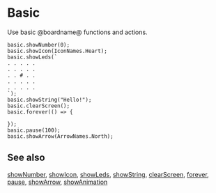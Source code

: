 # Basic

Use basic @boardname@ functions and actions.

```cards
basic.showNumber(0);
basic.showIcon(IconNames.Heart);
basic.showLeds(`
. . . . .
. . . . .
. . # . .
. . . . .
. . . . .
`);
basic.showString("Hello!");
basic.clearScreen();
basic.forever(() => {
    
});
basic.pause(100);
basic.showArrow(ArrowNames.North);
```

## See also

[showNumber](/makecode-blockeditor/reference/basic/show-number), 
[showIcon](/makecode-blockeditor/reference/basic/show-icon),
[showLeds](/makecode-blockeditor/reference/basic/show-leds), [showString](/makecode-blockeditor/reference/basic/show-string), 
[clearScreen](/makecode-blockeditor/reference/basic/clear-screen), [forever](/makecode-blockeditor/reference/basic/forever), [pause](/makecode-blockeditor/reference/basic/pause), 
[showArrow](/makecode-blockeditor/reference/basic/show-arrow), [showAnimation](/makecode-blockeditor/reference/basic/show-animation)
